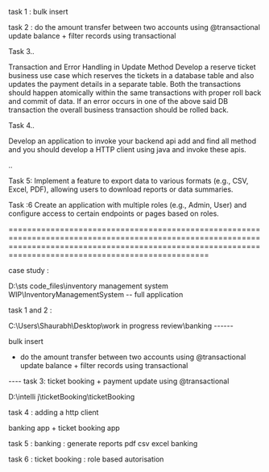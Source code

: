 task 1 :  bulk insert 

task 2 :  do  the amount transfer  between  two accounts  using @transactional  update balance 
             + filter records using transactional 


Task 3..

Transaction and Error Handling in Update Method
Develop a reserve ticket business use case which reserves the tickets in a database table and also updates the payment
 details in a separate table. Both the transactions should happen atomically within the same transactions with proper
 roll back and commit of data. 
 If an error occurs in one of the above said DB transaction the overall business transaction should be rolled back.
 
 
 Task 4..


Develop an application to invoke your backend api  add and find all method and you should develop a HTTP client using 
java and invoke these apis.

..


Task 5: Implement a feature to export data to various formats (e.g., CSV, Excel, PDF),
 allowing users to download reports or data summaries.
 


 
 Task :6
Create an application with multiple roles (e.g., Admin, User) and configure access to certain
 endpoints or pages based on roles.


 =============================================================================================================================================================================================================




 

case study : 

D:\sts code_files\inventory management system   WIP\InventoryManagementSystem -- full application



task 1 and 2 : 

C:\Users\Shaurabh\Desktop\work in progress review\banking ------


 bulk insert 
   +  do  the amount transfer  between  two accounts  using @transactional  update balance 
             + filter records using transactional 





---- task 3:  ticket booking + payment update  using @transactional

D:\intelli j\ticketBooking\ticketBooking


task 4 : adding a http client

banking app + ticket booking app 



task 5 :   banking :  generate reports  pdf csv excel banking 

task 6 :   ticket booking : role based autorisation 




 
 
 
